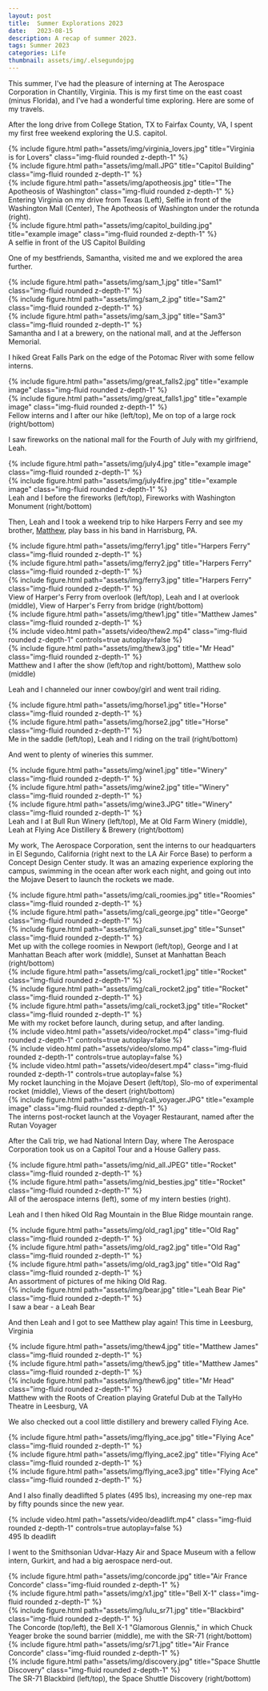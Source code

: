 ```yaml
---
layout: post
title:  Summer Explorations 2023
date:   2023-08-15
description: A recap of summer 2023.
tags: Summer 2023
categories: Life
thumbnail: assets/img/.elsegundojpg
---
```


This summer, I've had the pleasure of interning at The Aerospace Corporation in Chantilly, Virginia. This is my first time on the east coast (minus Florida), and I've had a wonderful time exploring. Here are some of my travels.

After the long drive from College Station, TX to Fairfax County, VA, I spent my first free weekend exploring the U.S. capitol.

<div class="row">
    <div class="col-sm mt-3 mt-md-0">
        {% include figure.html path="assets/img/virginia_lovers.jpg" title="Virginia is for Lovers" class="img-fluid rounded z-depth-1" %}
    </div>
    <div class="col-sm mt-3 mt-md-0">
        {% include figure.html path="assets/img/mall.JPG" title="Capitol Building" class="img-fluid rounded z-depth-1" %}
    </div>
    <div class="col-sm mt-3 mt-md-0">
        {% include figure.html path="assets/img/apotheosis.jpg" title="The Apotheosis of Washington" class="img-fluid rounded z-depth-1" %}
    </div>
</div>
<div class="caption">
    Entering Virginia on my drive from Texas (Left), Selfie in front of the Washington Mall (Center), The Apotheosis of Washington under the rotunda (right).
</div>
<div class="row">
    <div class="col-sm mt-3 mt-md-0">
        {% include figure.html path="assets/img/capitol_building.jpg" title="example image" class="img-fluid rounded z-depth-1" %}
    </div>
</div>

<div class="caption">
    A selfie in front of the US Capitol Building
</div>

One of my bestfriends, Samantha, visited me and we explored the area further.

<div class="row">
    <div class="col-sm mt-3 mt-md-0">
        {% include figure.html path="assets/img/sam_1.jpg" title="Sam1" class="img-fluid rounded z-depth-1" %}
    </div>
    <div class="col-sm mt-3 mt-md-0">
        {% include figure.html path="assets/img/sam_2.jpg" title="Sam2" class="img-fluid rounded z-depth-1" %}
    </div>
    <div class="col-sm mt-3 mt-md-0">
        {% include figure.html path="assets/img/sam_3.jpg" title="Sam3" class="img-fluid rounded z-depth-1" %}
    </div>
</div>
<div class="caption">
    Samantha and I at a brewery, on the national mall, and at the Jefferson Memorial.
</div>

I hiked Great Falls Park on the edge of the Potomac River with some fellow interns.

<div class="row justify-content-sm-center">
    <div class="col-sm-7 mt-3 mt-md-0">
        {% include figure.html path="assets/img/great_falls2.jpg" title="example image" class="img-fluid rounded z-depth-1" %}
    </div>
    <div class="col-sm-5 mt-3 mt-md-0">
        {% include figure.html path="assets/img/great_falls1.jpg" title="example image" class="img-fluid rounded z-depth-1" %}
    </div>
</div>

<div class="caption">
    Fellow interns and I after our hike (left/top), Me on top of a large rock (right/bottom)
</div>

I saw fireworks on the national mall for the Fourth of July with my girlfriend, Leah.

<div class="row justify-content-sm-center">
    <div class="col-sm-5 mt-3 mt-md-0">
        {% include figure.html path="assets/img/july4.jpg" title="example image" class="img-fluid rounded z-depth-1" %}
    </div>
    <div class="col-sm-7 mt-3 mt-md-0">
        {% include figure.html path="assets/img/july4fire.jpg" title="example image" class="img-fluid rounded z-depth-1" %}
    </div>
</div>

<div class="caption">
    Leah and I before the fireworks (left/top), Fireworks with Washington Monument (right/bottom)
</div>

Then, Leah and I took a weekend trip to hike Harpers Ferry and see my brother, [Matthew](www.mjbass.net), play bass in his band in Harrisburg, PA.

<div class="row">
    <div class="col-sm mt-3 mt-md-0">
        {% include figure.html path="assets/img/ferry1.jpg" title="Harpers Ferry" class="img-fluid rounded z-depth-1" %}
    </div>
    <div class="col-sm mt-3 mt-md-0">
        {% include figure.html path="assets/img/ferry2.jpg" title="Harpers Ferry" class="img-fluid rounded z-depth-1" %}
    </div>
    <div class="col-sm mt-3 mt-md-0">
        {% include figure.html path="assets/img/ferry3.jpg" title="Harpers Ferry" class="img-fluid rounded z-depth-1" %}
    </div>
</div>

<div class="caption">
    View of Harper's Ferry from overlook (left/top), Leah and I at overlook (middle), View of Harper's Ferry from bridge (right/bottom)
</div>

<div class="row">
    <div class="col-sm mt-3 mt-md-0">
        {% include figure.html path="assets/img/thew1.jpg" title="Matthew James" class="img-fluid rounded z-depth-1" %}
    </div>
    <div class="col-sm mt-3 mt-md-0">
        {% include video.html path="assets/video/thew2.mp4" class="img-fluid rounded z-depth-1" controls=true autoplay=false %}
    </div>
    <div class="col-sm mt-3 mt-md-0">
        {% include figure.html path="assets/img/thew3.jpg" title="Mr Head" class="img-fluid rounded z-depth-1" %}
    </div>
</div>

<div class="caption">
    Matthew and I after the show (left/top and right/bottom), Matthew solo (middle)
</div>

Leah and I channeled our inner cowboy/girl and went trail riding.

<div class="row justify-content-sm-center">
    <div class="col-sm-5 mt-3 mt-md-0">
        {% include figure.html path="assets/img/horse1.jpg" title="Horse" class="img-fluid rounded z-depth-1" %}
    </div>
    <div class="col-sm-7 mt-3 mt-md-0">
        {% include figure.html path="assets/img/horse2.jpg" title="Horse" class="img-fluid rounded z-depth-1" %}
    </div>
</div>

<div class="caption">
    Me in the saddle (left/top), Leah and I riding on the trail (right/bottom)
</div>

And went to plenty of wineries this summer.

<div class="row">
    <div class="col-sm mt-3 mt-md-0">
        {% include figure.html path="assets/img/wine1.jpg" title="Winery" class="img-fluid rounded z-depth-1" %}
    </div>
    <div class="col-sm mt-3 mt-md-0">
        {% include figure.html path="assets/img/wine2.jpg" title="Winery" class="img-fluid rounded z-depth-1" %}
    </div>
    <div class="col-sm mt-3 mt-md-0">
        {% include figure.html path="assets/img/wine3.JPG" title="Winery" class="img-fluid rounded z-depth-1" %}
    </div>
</div>

<div class="caption">
    Leah and I at Bull Run Winery (left/top), Me at Old Farm Winery (middle), Leah at Flying Ace Distillery & Brewery (right/bottom)
</div>

My work, The Aerospace Corporation, sent the interns to our headquarters in El Segundo, California (right next to the LA Air Force Base) to perform a Concept Design Center study. It was an amazing experience exploring the campus, swimming in the ocean after work each night, and going out into the Mojave Desert to launch the rockets we made.

<div class="row">
    <div class="col-sm mt-3 mt-md-0">
        {% include figure.html path="assets/img/cali_roomies.jpg" title="Roomies" class="img-fluid rounded z-depth-1" %}
    </div>
    <div class="col-sm mt-3 mt-md-0">
        {% include figure.html path="assets/img/cali_george.jpg" title="George" class="img-fluid rounded z-depth-1" %}
    </div>
    <div class="col-sm mt-3 mt-md-0">
        {% include figure.html path="assets/img/cali_sunset.jpg" title="Sunset" class="img-fluid rounded z-depth-1" %}
    </div>
</div>

<div class="caption">
    Met up with the college roomies in Newport (left/top), George and I at Manhattan Beach after work (middle), Sunset at Manhattan Beach (right/bottom)
</div>

<div class="row">
    <div class="col-sm mt-3 mt-md-0">
        {% include figure.html path="assets/img/cali_rocket1.jpg" title="Rocket" class="img-fluid rounded z-depth-1" %}
    </div>
    <div class="col-sm mt-3 mt-md-0">
        {% include figure.html path="assets/img/cali_rocket2.jpg" title="Rocket" class="img-fluid rounded z-depth-1" %}
    </div>
    <div class="col-sm mt-3 mt-md-0">
        {% include figure.html path="assets/img/cali_rocket3.jpg" title="Rocket" class="img-fluid rounded z-depth-1" %}
    </div>
</div>

<div class="caption">
    Me with my rocket before launch, during setup, and after landing.
</div>

<div class="row">
    <div class="col-sm mt-3 mt-md-0">
        {% include video.html path="assets/video/rocket.mp4" class="img-fluid rounded z-depth-1" controls=true autoplay=false %}
    </div>
    <div class="col-sm mt-3 mt-md-0">
        {% include video.html path="assets/video/slomo.mp4" class="img-fluid rounded z-depth-1" controls=true autoplay=false %}
    </div>
    <div class="col-sm mt-3 mt-md-0">
        {% include video.html path="assets/video/desert.mp4" class="img-fluid rounded z-depth-1" controls=true autoplay=false %}
    </div>
</div>

<div class="caption">
    My rocket launching in the Mojave Desert (left/top), Slo-mo of experimental rocket (middle), Views of the desert (right/bottom)
</div>

<div class="row">
    <div class="col-sm mt-3 mt-md-0">
        {% include figure.html path="assets/img/cali_voyager.JPG" title="example image" class="img-fluid rounded z-depth-1" %}
    </div>
</div>

<div class="caption">
    The interns post-rocket launch at the Voyager Restaurant, named after the Rutan Voyager
</div>

After the Cali trip, we had National Intern Day, where The Aerospace Corporation took us on a Capitol Tour and a House Gallery pass.

<div class="row">
    <div class="col-sm mt-3 mt-md-0">
        {% include figure.html path="assets/img/nid_all.JPEG" title="Rocket" class="img-fluid rounded z-depth-1" %}
    </div>
    <div class="col-sm mt-3 mt-md-0">
        {% include figure.html path="assets/img/nid_besties.jpg" title="Rocket" class="img-fluid rounded z-depth-1" %}
    </div>
</div>

<div class="caption">
    All of the aerospace interns (left), some of my intern besties (right).
</div>

Leah and I then hiked Old Rag Mountain in the Blue Ridge mountain range.

<div class="row">
    <div class="col-sm mt-3 mt-md-0">
        {% include figure.html path="assets/img/old_rag1.jpg" title="Old Rag" class="img-fluid rounded z-depth-1" %}
    </div>
    <div class="col-sm mt-3 mt-md-0">
        {% include figure.html path="assets/img/old_rag2.jpg" title="Old Rag" class="img-fluid rounded z-depth-1" %}
    </div>
    <div class="col-sm mt-3 mt-md-0">
        {% include figure.html path="assets/img/old_rag3.jpg" title="Old Rag" class="img-fluid rounded z-depth-1" %}
    </div>
</div>

<div class="caption">
    An assortment of pictures of me hiking Old Rag.
</div>

<div class="row">
    <div class="col-sm mt-3 mt-md-0">
        {% include figure.html path="assets/img/bear.jpg" title="Leah Bear Pie" class="img-fluid rounded z-depth-1" %}
    </div>
</div>

<div class="caption">
    I saw a bear - a Leah Bear
</div>

And then Leah and I got to see Matthew play again! This time in Leesburg, Virginia

<div class="row">
    <div class="col-sm mt-3 mt-md-0">
        {% include figure.html path="assets/img/thew4.jpg" title="Matthew James" class="img-fluid rounded z-depth-1" %}
    </div>
    <div class="col-sm mt-3 mt-md-0">
        {% include figure.html path="assets/img/thew5.jpg" title="Matthew James" class="img-fluid rounded z-depth-1" %}
    </div>
    <div class="col-sm mt-3 mt-md-0">
        {% include figure.html path="assets/img/thew6.jpg" title="Mr Head" class="img-fluid rounded z-depth-1" %}
    </div>
</div>

<div class="caption">
    Matthew with the Roots of Creation playing Grateful Dub at the TallyHo Theatre in Leesburg, VA
</div>

We also checked out a cool little distillery and brewery called Flying Ace.

<div class="row">
    <div class="col-sm mt-3 mt-md-0">
        {% include figure.html path="assets/img/flying_ace.jpg" title="Flying Ace" class="img-fluid rounded z-depth-1" %}
    </div>
    <div class="col-sm mt-3 mt-md-0">
        {% include figure.html path="assets/img/flying_ace2.jpg" title="Flying Ace" class="img-fluid rounded z-depth-1" %}
    </div>
    <div class="col-sm mt-3 mt-md-0">
        {% include figure.html path="assets/img/flying_ace3.jpg" title="Flying Ace" class="img-fluid rounded z-depth-1" %}
    </div>
</div>

And I also finally deadlifted 5 plates (495 lbs), increasing my one-rep max by fifty pounds since the new year.

<div class="col-sm mt-3 mt-md-0">
        {% include video.html path="assets/video/deadlift.mp4" class="img-fluid rounded z-depth-1" controls=true autoplay=false %}
    </div>

<div class="caption">
    495 lb deadlift
</div>

I went to the Smithsonian Udvar-Hazy Air and Space Museum with a fellow intern, Gurkirt, and had a big aerospace nerd-out.

<div class="row">
    <div class="col-sm mt-3 mt-md-0">
        {% include figure.html path="assets/img/concorde.jpg" title="Air France Concorde" class="img-fluid rounded z-depth-1" %}
    </div>
    <div class="col-sm mt-3 mt-md-0">
        {% include figure.html path="assets/img/x1.jpg" title="Bell X-1" class="img-fluid rounded z-depth-1" %}
    </div>
    <div class="col-sm mt-3 mt-md-0">
        {% include figure.html path="assets/img/lulu_sr71.jpg" title="Blackbird" class="img-fluid rounded z-depth-1" %}
    </div>
</div>

<div class="caption">
    The Concorde (top/left), the Bell X-1 "Glamorous Glennis," in which Chuck Yeager broke the sound barrier (middle), me with the SR-71 (right/bottom)
</div>


<div class="row">
    <div class="col-sm mt-3 mt-md-0">
        {% include figure.html path="assets/img/sr71.jpg" title="Air France Concorde" class="img-fluid rounded z-depth-1" %}
    </div>
    <div class="col-sm mt-3 mt-md-0">
        {% include figure.html path="assets/img/discovery.jpg" title="Space Shuttle Discovery" class="img-fluid rounded z-depth-1" %}
    </div>
</div>

<div class="caption">
    The SR-71 Blackbird (left/top), the Space Shuttle Discovery (right/bottom)
</div>